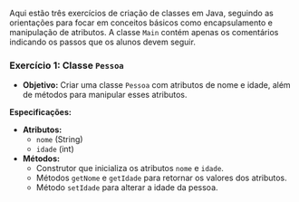 
Aqui estão três exercícios de criação de classes em Java, seguindo as orientações para focar em conceitos básicos como encapsulamento e manipulação de atributos. A classe `Main` contém apenas os comentários indicando os passos que os alunos devem seguir.

### Exercício 1: Classe `Pessoa`

- **Objetivo:** Criar uma classe `Pessoa` com atributos de nome e idade, além de métodos para manipular esses atributos.

**Especificações:**

- **Atributos:**
  - `nome` (String)
  - `idade` (int)
- **Métodos:**
  - Construtor que inicializa os atributos `nome` e `idade`.
  - Métodos `getNome` e `getIdade` para retornar os valores dos atributos.
  - Método `setIdade` para alterar a idade da pessoa.

